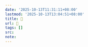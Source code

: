 ```yaml
---
date: '2025-10-13T11:31:11+08:00'
lastmod: '2025-10-13T13:04:51+08:00'
title: 󰨥
url: 󰨥
tags: []
src:
note:
---
```

